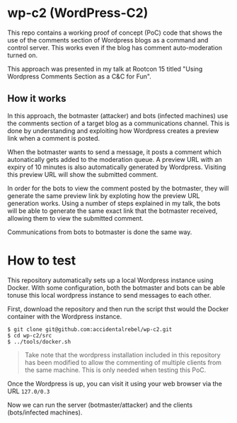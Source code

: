# wp-c2 (WordPress-C2)
This repo contains a working proof of concept (PoC) code that shows the use of the comments section of Wordpress blogs as a command and control server. This works even if the blog has comment auto-moderation turned on.

This approach was presented in my talk at Rootcon 15 titled "Using Wordpress Comments Section as a C&C for Fun".

## How it works
In this approach, the botmaster (attacker) and bots (infected machines) use the comments section of a target blog as a communications channel. This is done by understanding and exploiting how Wordpress creates a preview link when a comment is posted.

When the botmaster wants to send a message, it posts a comment which autonatically gets added to the moderation queue. A preview URL with an expiry of 10 minutes is also automatically generated by Wordpress. Visiting this preview URL will show the submitted comment. 

In order for the bots to view the comment posted by the botmaster, they will generate the same preview link by exploting how the preview URL generation works. Using a number of steps explained in my talk, the bots will be able to generate the same exact link that the botmaster received, allowing them to view the submitted comment.

Communications from bots to botmaster is done the same way.

# How to test
This repository automatically sets up a local Wordpress instance using Docker. With some configuration, both the botmaster and bots can be able tonuse this local wordpress instance to send messages to each other.

First, download the repository and then run the script thst would the Docker container with the Wordpress instance.

```console
$ git clone git@github.com:accidentalrebel/wp-c2.git
$ cd wp-c2/src
$ ../tools/docker.sh
```

> Take note that the wordpress installation included in this repository has been modified to allow the commenting of multiple clients from the same machine. This is only needed when testing this PoC.

Once the Wordpress is up, you can visit it using your web browser via the URL `127.0/0.3`

Now we can run the server (botmaster/attacker) and the clients (bots/infected machines). 
